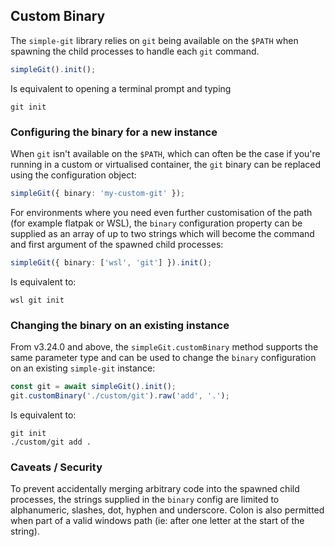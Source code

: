 ## Custom Binary

The `simple-git` library relies on `git` being available on the `$PATH` when spawning the child processes
to handle each `git` command.

```typescript
simpleGit().init();
```

Is equivalent to opening a terminal prompt and typing

```shell
git init
```

### Configuring the binary for a new instance

When `git` isn't available on the `$PATH`, which can often be the case if you're running in a custom
or virtualised container, the `git` binary can be replaced using the configuration object:

```typescript
simpleGit({ binary: 'my-custom-git' });
```

For environments where you need even further customisation of the path (for example flatpak or WSL),
the `binary` configuration property can be supplied as an array of up to two strings which will become
the command and first argument of the spawned child processes:

```typescript
simpleGit({ binary: ['wsl', 'git'] }).init();
```

Is equivalent to:

```shell
wsl git init
```

### Changing the binary on an existing instance

From v3.24.0 and above, the `simpleGit.customBinary` method supports the same parameter type and can be
used to change the `binary` configuration on an existing `simple-git` instance:

```typescript
const git = await simpleGit().init();
git.customBinary('./custom/git').raw('add', '.');
```

Is equivalent to:

```shell
git init
./custom/git add .
```

### Caveats / Security

To prevent accidentally merging arbitrary code into the spawned child processes, the strings supplied
in the `binary` config are limited to alphanumeric, slashes, dot, hyphen and underscore. Colon is also
permitted when part of a valid windows path (ie: after one letter at the start of the string).
